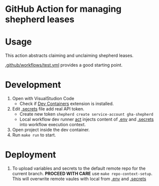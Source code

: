 # GitHub Action for managing shepherd leases

# Usage
This action abstracts claiming and unclaiming shepherd leases.

[.github/workflows/test.yml](.github/workflows/test.yml) provides a good starting point.

# Development
1. Open with VisualStudion Code
   - Check if [Dev Containers](https://marketplace.visualstudio.com/items?itemName=ms-vscode-remote.remote-containers) extension is installed.
1. Edit [.secrets](.secrets) file add real API token.
   - Create new token `shepherd create service-account gha-shepherd`
   - Local workflow dev runner [act](https://github.com/nektos/act) injects content of [.env](.env) and [.secrets](.secrets) into workflow execution context.
1. Open project inside the dev container.
1. Run `make run` to start.

# Deployment
1. To upload variables and secrets to the default remote repo for the current branch. **PROCEED WITH CARE** use `make repo-context-setup`. This will overwrite remote vaules with local from [.env](.env) and [.secrets](.secrets)
